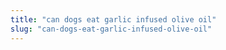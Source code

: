 ```yaml
---
title: "can dogs eat garlic infused olive oil"
slug: "can-dogs-eat-garlic-infused-olive-oil"
---
```


